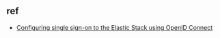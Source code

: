 

## ref
+ [Configuring single sign-on to the Elastic Stack using OpenID Connect](https://www.elastic.co/guide/en/elasticsearch/reference/current/oidc-guide.html#oidc-guide)